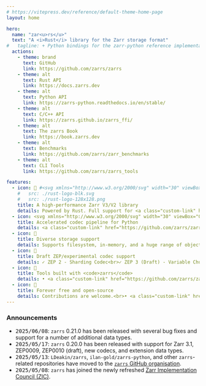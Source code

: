 ```yaml
---
# https://vitepress.dev/reference/default-theme-home-page
layout: home

hero:
  name: "zar<u>rs</u>"
  text: "A <i>Rust</i> library for the Zarr storage format"
#   tagline: + Python bindings for the zarr-python reference implementation<br>+ C/C++ bindings <br>+ CLI tools for array manipulation
  actions:
    - theme: brand
      text: GitHub
      link: https://github.com/zarrs/zarrs
    - theme: alt
      text: Rust API
      link: https://docs.zarrs.dev
    - theme: alt
      text: Python API
      link: https://zarrs-python.readthedocs.io/en/stable/
    - theme: alt
      text: C/C++ API
      link: https://zarrs.github.io/zarrs_ffi/
    - theme: alt
      text: The zarrs Book
      link: https://book.zarrs.dev
    - theme: alt
      text: Benchmarks
      link: https://github.com/zarrs/zarr_benchmarks
    - theme: alt
      text: CLI Tools
      link: https://github.com/zarrs/zarrs_tools

features:
  - icon: 🚀 #<svg xmlns="http://www.w3.org/2000/svg" width="30" viewBox="0 0 256 256.32"><image width="100%" height="100%" xlink:href="rust-logo-128x128.png"/></svg>
    #   src: ./rust-logo-blk.svg
    #   src: ./rust-logo-128x128.png
    title: A high-performance Zarr V3/V2 library
    details: Powered by Rust. Full support for <a class="custom-link" href="https://zarr-specs.readthedocs.io/en/latest/v3/core/index.html">Zarr V3</a> and a compatible subset of <a class="custom-link" href="https://zarr-specs.readthedocs.io/en/latest/v2/v2.0.html">Zarr V2</a>. Up-to-date with the specifications and accepted <a class="custom-link" href="https://zarr.dev/zeps/">ZEPs</a>.
  - icon: <svg xmlns="http://www.w3.org/2000/svg" width="30" viewBox="0 0 256 256.32"><image x="10%" y="10%" height="100%" xlink:href="python-logo-only.svg"/></svg>
    title: Accelerated codec pipeline for Python
    details: <a class="custom-link" href="https://github.com/zarrs/zarrs-python">zarrs-python</a> includes a drop-in high-performance codec pipeline for the <a class="custom-link" href="https://github.com/zarr-developers/zarr-python">zarr-python</a> reference implementation.
  - icon: 💾
    title: Diverse storage support
    details: Supports filesystem, in-memory, and a huge range of object storage backends (e.g. HTTP, S3, GCP, etc.) via the <a class="custom-link" href="https://crates.io/crates/object_store">object_store</a> and <a class="custom-link" href="https://crates.io/crates/opendal">opendal</a> crates, and <a class="custom-link" href="https://icechunk.io">icechunk</a> transactional storage.
  - icon: 🧪
    title: Draft ZEP/experimental codec support
    details: ✓ ZEP 2 - Sharding Codec<br>✓ ZEP 3 (Draft) - Variable Chunking<br>✓ ZEP 7 (Draft) - Strings<br>✓ <code>bitround</code>, <code>zfp</code>, <code>pcodec</code>, <code>bz2</code>, <code>gdeflate</code> codecs
  - icon: 🔨
    title: Tools built with <code>zarrs</code>
    details: • <a class="custom-link" href="https://github.com/zarrs/zarrs_tools/blob/main/docs/zarrs_reencode.md">zarrs_reencode</a> reencode, convert V2->V3, ...<br>• <a class="custom-link" href="https://github.com/zarrs/zarrs_tools/blob/main/docs/zarrs_ome.md">zarrs_ome</a> create OME-Zarr multiscale images<br>• <a class="custom-link" href="https://github.com/zarrs/zarrs_tools/blob/main/docs/zarrs_filter.md">zarrs_filter</a> manipulate arrays (crop, blur, ...)<br>... and more in <a class="custom-link" href="https://github.com/zarrs/zarrs_tools">zarrs_tools</a>
  - icon: 🤝
    title: Forever free and open-source
    details: Contributions are welcome.<br>• <a class="custom-link" href="https://github.com/zarrs/zarrs">zarrs</a> (github.com)<br>• <a class="custom-link" href="https://github.com/zarrs/zarrs-python">zarrs-python</a> (github.com)
---
```


### Announcements

- <tt>2025/06/08</tt>: `zarrs` 0.21.0 has been released with several bug fixes and support for a number of additional data types.
- <tt>2025/05/17</tt>: `zarrs` 0.20.0 has been released with support for Zarr 3.1, ZEP0009, ZEP0010 (draft), new codecs, and extension data types.
- <tt>2025/05/13</tt>: `LDeakin/zarrs`, `ilan-gold/zarrs-python`, and other `zarrs`-related repositories have moved to the [`zarrs` GitHub organisation](https://github.com/zarrs).
- <tt>2025/05/08</tt>: `zarrs` has joined the newly refreshed [Zarr Implementation Council (ZIC)](https://github.com/zarr-developers/governance/blob/main/GOVERNANCE.md#zarr-implementation-council-zic).
